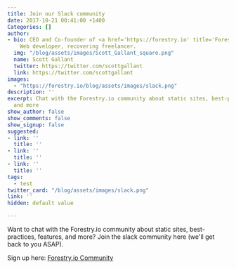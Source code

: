 ```yaml
---
title: Join our Slack community
date: 2017-10-21 00:41:00 +1400
Categories: []
author:
- bio: CEO and Co-founder of <a href='https://forestry.io' title='Forestry.io CMS'>Forestry.io</a>.
    Web developer, recovering freelancer.
  img: "/blog/assets/images/Scott_Gallant_square.png"
  name: Scott Gallant
  twitter: https://twitter.com/scottgallant
  link: https://twitter.com/scottgallant
images:
  - "https://forestry.io/blog/assets/images/slack.png"
description: ''
excerpt: Chat with the Forestry.io community about static sites, best-practices, features,
  and more
show_author: false
show_comments: false
show_signup: false
suggested:
- link: ''
  title: ''
- link: ''
  title: ''
- link: ''
  title: ''
tags:
  - test
twitter_card: "/blog/assets/images/slack.png"
link: ''
hidden: default value

---
```

Want to chat with the Forestry.io community about static sites, best-practices, features, and more? Join the slack community here (we'll get back to you ASAP).

Sign up here:
<span style="text-decoration-style: initial; text-decoration-color: initial;"><u><a href="https://join.slack.com/t/forestry-community/shared_invite/enQtMjc1MTM1MjkzMTY5LWQzNzIzMjQ4YTc5ZmRjNTA1NTRiMjQxNDJiYmI3NzNkNzFiMzg4MThkYTlkNGExZjAwNjk0NjQ3MmFlMDM1MWU">Forestry.io Community</a></u></span>
<!--
<form action="https://formspree.io/scott@forestry.io" method="POST" style="position:relative;">
<label for="_replyto" style="position: relative;
top: 0;
left: 0;
padding: 10px;
display: inline-block;">Email</label>
<input type="email" name="_replyto" style="border: 1px solid rgba(0, 0, 0, 0.09);
margin-bottom: 1em;">
<input type="submit" value="Join the Community" style="font-size: .54rem;
text-align: center;
font-weight: 700;
padding: 1.4em 1.8em;
border-radius: .15rem;
border: 1px solid transparent;
letter-spacing: .08em;
text-transform: uppercase;
transition: background-color .15s ease,border-color .15s ease;
outline: none;
color: #fff;
background-color: #21e09e;">
<input type="hidden" name="_next" value="https://forestry.io/blog/thanks-for-signing-up/" />
</form> -->